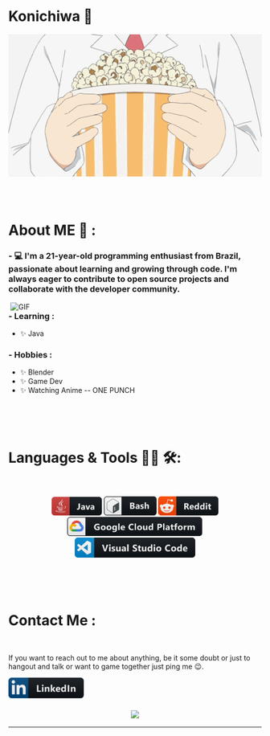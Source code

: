 # Konichiwa 👋

<div align="center">
<img hight="300" width="700" alt="GIF" align="center" src="/assets/15682.gif">
</div>

</br>
</br>
</br>


# About ME 💬 :

### - 💻 I'm a 21-year-old programming enthusiast from Brazil, passionate about learning and growing through code. I'm always eager to contribute to open source projects and collaborate with the developer community.

<img hight="400" width="500" alt="GIF" align="right" src="/assets/1936.gif">

### - Learning :
- ✨ Java


### - Hobbies : 
- ✨ Blender
- ✨ Game Dev
- ✨ Watching Anime -- ONE PUNCH


</br>
</br>
</br>



# Languages & Tools 👨‍💻 🛠:
</br>

<p align="center">

<!-- For more icons please follow  https://github.com/MikeCodesDotNET/ColoredBadges -->
<img src="/assets/icons/java.png" alt="java" width="100" hight="50">
<img src="/assets/icons/bash.png" alt="bash" width="105" hight="50">
<img src="/assets/icons/reddit.png" alt="visualstudio_code" width="120" hight="50">
<img src="/assets/icons/google_cloud_platform.png" alt="google_cloud_platform" width="270" hight="50">

<img src="/assets/icons/visualstudio_code.png" alt="visualstudio_code" width="240" hight="50">


</br>
</p>
</br>
</br>
</br>



# Contact Me :

<p>
 </br>


If you want to reach out to me about anything, be it some doubt or just to hangout and talk or want to game together just ping me 😉.

<a href="https://www.linkedin.com/in/jo%C3%A3o-vitor-ferreira-001053368?utm_source=share&utm_campaign=share_via&utm_content=profile&utm_medium=android_app">
  <img align="left" alt="Linkedin" width="150" hight="100" src="/assets/icons/linkedin.png" />
</br>
</br>
</br>
</a>



<p align="center">  
  <a href="https://github.com/VitorUsername/github-readme-stats"> 
    <img src="https://github-readme-stats.vercel.app/api?username=VitorUsername&show_icons=true&theme=radical"/>
  </a>
</p>
  

*************
